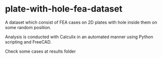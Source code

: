 # plate-with-hole-fea-dataset
A dataset which consist of FEA cases on 2D plates with hole inside them on some random position. 

Analysis is conducted with Calculix in an automated manner using Python scripting and FreeCAD.

Check some cases at results folder
